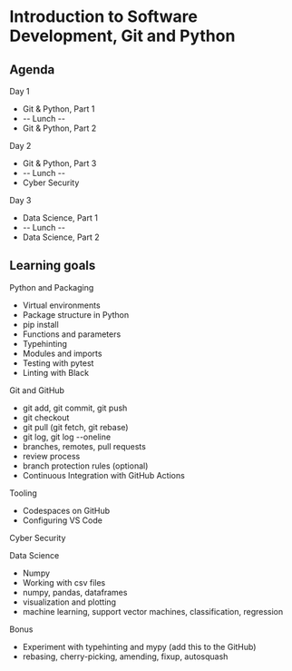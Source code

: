 # Introduction to Software Development, Git and Python

## Agenda

Day 1

- Git & Python, Part 1
- -- Lunch --
- Git & Python, Part 2

Day 2

- Git & Python, Part 3
- -- Lunch --
- Cyber Security

Day 3

- Data Science, Part 1
- -- Lunch --
- Data Science, Part 2

## Learning goals

Python and Packaging

- Virtual environments
- Package structure in Python
- pip install
- Functions and parameters
- Typehinting
- Modules and imports
- Testing with pytest
- Linting with Black

Git and GitHub

- git add, git commit, git push
- git checkout
- git pull (git fetch, git rebase)
- git log, git log --oneline
- branches, remotes, pull requests
- review process
- branch protection rules (optional)
- Continuous Integration with GitHub Actions

Tooling

- Codespaces on GitHub
- Configuring VS Code

Cyber Security

Data Science

- Numpy
- Working with csv files
- numpy, pandas, dataframes
- visualization and plotting
- machine learning, support vector machines, classification, regression

Bonus

- Experiment with typehinting and mypy (add this to the GitHub)
- rebasing, cherry-picking, amending, fixup, autosquash
